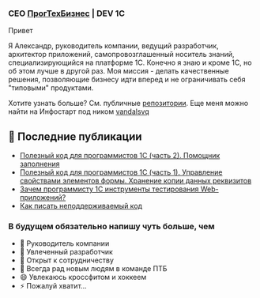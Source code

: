 ### CEO [ПрогТехБизнес](https://github.com/progtb) | DEV 1C

Привет

Я Александр, руководитель компании, ведущий разработчик, архитектор приложений, самопровозглашенный носитель знаний, специализирующийся на платформе 1С. Конечно я знаю и кроме 1С, но об этом лучше в другой раз. Моя миссия - делать качественные решения, позволяющие бизнесу идти вперед и не ограничивать себя "типовыми" продуктами.

Хотите узнать больше? См. публичные [репозитории](https://github.com/vandalsvq?tab=repositories).
Еще меня можно найти на Инфостарт под ником [vandalsvq](https://infostart.ru/profile/15675/)

## 📝 Последние публикации

* [Полезный код для программистов 1С (часть 2). Помощник заполнения](https://infostart.ru/public/846804/)
* [Полезный код для программистов 1С (часть 1). Управление свойствами элементов формы. Хранение копии данных реквизитов](https://infostart.ru/1c/articles/677396/)
* [Зачем программисту 1С инструменты тестирования Web-приложений?](https://infostart.ru/1c/articles/573460/)
* [Как писать неподдерживаемый код](https://infostart.ru/1c/articles/391560/)

### В будущем обязательно напишу чуть больше, чем

- 🔭 Руководитель компании
- 🌱 Увлеченный разработчик
- 👯 Открыт к сотрудничеству
- 💬 Всегда рад новым людям в команде ПТБ
- 😄 Увлекаюсь кроссфитом и хоккеем
- ⚡ Пожалуй хватит...
